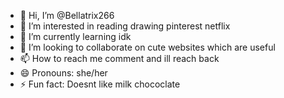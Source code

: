 - 👋 Hi, I’m @Bellatrix266
- 👀 I’m interested in reading drawing pinterest netflix
- 🌱 I’m currently learning idk
- 💞️ I’m looking to collaborate on cute websites which are useful 
- 📫 How to reach me comment and ill reach back
- 😄 Pronouns: she/her
- ⚡ Fun fact: Doesnt like milk chococlate

<!---
Bellatrix266/Bellatrix266 is a ✨ special ✨ repository because its `README.md` (this file) appears on your GitHub profile.
You can click the Preview link to take a look at your changes.
--->
